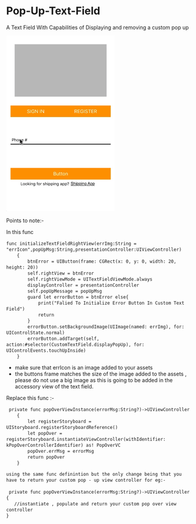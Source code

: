 # Pop-Up-Text-Field
A Text Field With Capabilities of Displaying and removing a custom pop up

![alt text](https://github.com/iThink32/Pop-Up-Text-Field/blob/master/popUpTextField.gif)

Points to note:-

In this func 
```
func initializeTextFieldRightView(errImg:String = "errIcon",popUpMsg:String,presentationController:UIViewController)
    {
        btnError = UIButton(frame: CGRect(x: 0, y: 0, width: 20, height: 20))
        self.rightView = btnError
        self.rightViewMode = UITextFieldViewMode.always
        displayController = presentationController
        self.popUpMessage = popUpMsg
        guard let errorButton = btnError else{
            print("Falied To Initialize Error Button In Custom Text Field")
            return
        }
        errorButton.setBackgroundImage(UIImage(named: errImg), for: UIControlState.normal)
        errorButton.addTarget(self, action:#selector(CustomTextField.displayPopUp), for: UIControlEvents.touchUpInside)
    }
```
- make sure that errIcon is an image added to your assets
- the buttons frame matches the size of the image added to the assets , please do not use a big image as this is going to be added in the accessory view of the text field.

Replace this func :-

```
 private func popOverViewInstance(errorMsg:String?)->UIViewController
    {
        let registerStoryboard = UIStoryboard.registerStoryboardReference()
        let popOver = registerStoryboard.instantiateViewController(withIdentifier: kPopOverControllerIdentifier) as! PopOverVC
        popOver.errMsg = errorMsg
        return popOver
    }
 ```   
    using the same func definintion but the only change being that you have to return your custom pop - up view controller for eg:-
    
     private func popOverViewInstance(errorMsg:String?)->UIViewController
    {
       //instantiate , populate and return your custom pop over view controller
    }
